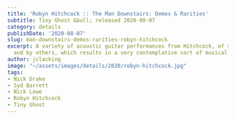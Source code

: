 ```yaml
---
title: 'Robyn Hitchcock :: The Man Downstairs: Demos & Rarities'
subtitle: Tiny Ghost &bull; released 2020-08-07
category: details
publishDate: '2020-08-07'
slug: man-downstairs-demos-rarities-robyn-hitchcock
excerpt: A variety of acoustic guitar performances from Hitchcock, of songs both original
  and by others, which results in a very contemplative sort of musical journey.
author: jclacking
image: "~/assets/images/details/2020/robyn-hitchcock.jpg"
tags:
- Nick Drake
- Syd Barrett
- Nick Lowe
- Robyn Hitchcock
- Tiny Ghost
---
```


